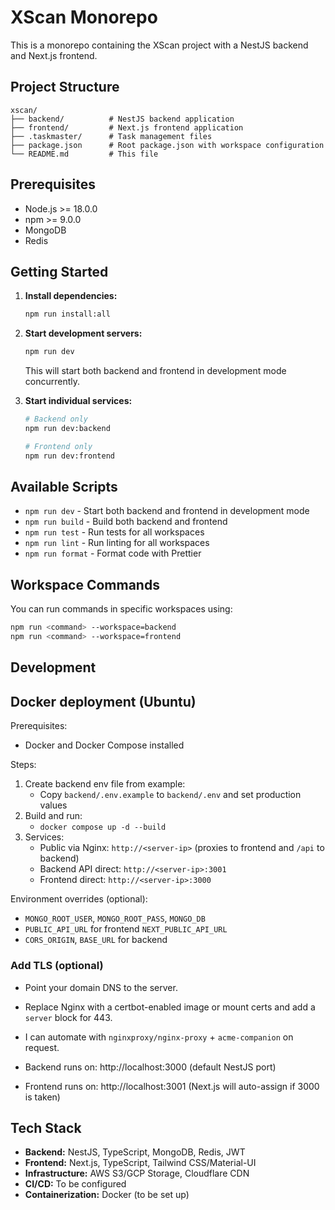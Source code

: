 # XScan Monorepo

This is a monorepo containing the XScan project with a NestJS backend and Next.js frontend.

## Project Structure

```
xscan/
├── backend/          # NestJS backend application
├── frontend/         # Next.js frontend application
├── .taskmaster/      # Task management files
├── package.json      # Root package.json with workspace configuration
└── README.md         # This file
```

## Prerequisites

- Node.js >= 18.0.0
- npm >= 9.0.0
- MongoDB
- Redis

## Getting Started

1. **Install dependencies:**
   ```bash
   npm run install:all
   ```

2. **Start development servers:**
   ```bash
   npm run dev
   ```

   This will start both backend and frontend in development mode concurrently.

3. **Start individual services:**
   ```bash
   # Backend only
   npm run dev:backend
   
   # Frontend only
   npm run dev:frontend
   ```

## Available Scripts

- `npm run dev` - Start both backend and frontend in development mode
- `npm run build` - Build both backend and frontend
- `npm run test` - Run tests for all workspaces
- `npm run lint` - Run linting for all workspaces
- `npm run format` - Format code with Prettier

## Workspace Commands

You can run commands in specific workspaces using:

```bash
npm run <command> --workspace=backend
npm run <command> --workspace=frontend
```

## Development

## Docker deployment (Ubuntu)

Prerequisites:
- Docker and Docker Compose installed

Steps:
1. Create backend env file from example:
   - Copy `backend/.env.example` to `backend/.env` and set production values
2. Build and run:
   - `docker compose up -d --build`
3. Services:
   - Public via Nginx: `http://<server-ip>` (proxies to frontend and `/api` to backend)
   - Backend API direct: `http://<server-ip>:3001`
   - Frontend direct: `http://<server-ip>:3000`

Environment overrides (optional):
- `MONGO_ROOT_USER`, `MONGO_ROOT_PASS`, `MONGO_DB`
- `PUBLIC_API_URL` for frontend `NEXT_PUBLIC_API_URL`
- `CORS_ORIGIN`, `BASE_URL` for backend

### Add TLS (optional)
- Point your domain DNS to the server.
- Replace Nginx with a certbot-enabled image or mount certs and add a `server` block for 443.
- I can automate with `nginxproxy/nginx-proxy` + `acme-companion` on request.

- Backend runs on: http://localhost:3000 (default NestJS port)
- Frontend runs on: http://localhost:3001 (Next.js will auto-assign if 3000 is taken)

## Tech Stack

- **Backend:** NestJS, TypeScript, MongoDB, Redis, JWT
- **Frontend:** Next.js, TypeScript, Tailwind CSS/Material-UI
- **Infrastructure:** AWS S3/GCP Storage, Cloudflare CDN
- **CI/CD:** To be configured
- **Containerization:** Docker (to be set up) 